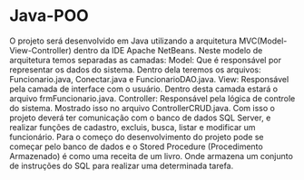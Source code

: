# Java-POO
  O projeto será desenvolvido em Java utilizando a arquitetura MVC(Model-View-Controller) dentro da IDE Apache NetBeans. Neste modelo de arquitetura temos separadas as camadas:
Model: Que é responsável por representar os dados do sistema. Dentro dela teremos os arquivos: Funcionario.java, Conectar.java e FuncionarioDAO.java.
View: Responsável pela camada de interface com o usuário. Dentro desta camada estará o arquivo frmFuncionario.java.
Controller: Responsável pela lógica de controle do sistema. Mostrado isso no arquivo ControllerCRUD.java.
	Com isso o projeto deverá ter comunicação com o banco de dados SQL Server, e realizar funções de cadastro, excluis, busca, listar e modificar um funcionário. Para o começo do desenvolvimento do projeto pode se começar pelo banco de dados e o Stored Procedure (Procedimento Armazenado) é como uma receita de um livro. Onde armazena um conjunto de instruções do SQL para realizar uma determinada tarefa.
 

